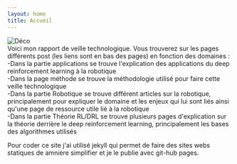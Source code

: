 ```yaml
---
layout: home
title: Accueil
---
```

<link rel="stylesheet" href="https://picorba.github.io/Rapport-veille-technologique/assets/css/theme_dark.css">
 <img src="https://picorba.github.io/Rapport-veille-technologique/assets/images/intro.png" alt="Déco"><br>

<div class="texte" >
Voici mon rapport de veille technologique. Vous trouverez sur les pages différents post (les liens sont en bas des pages) en fonction des domaines : <br>
-Dans la partie applications se trouve l'explication des applications du deep reinforcement learning à la robotique <br>
-Dans la page méthode se trouve la méthodologie utilisé pour faire cette veille technologique <br>
-Dans la partie Robotique se trouve différent articles sur la robotique, principalement pour expliquer le domaine et les enjeux qui lui sont liés ainsi qu'une page de ressource utile lié à la robotique <br>
-Dans la partie Théorie RL/DRL se trouve plusieurs pages d'explication sur la théorie derrière le deep reinforcement learning, principalement les bases des algorithmes utilisés <br>

Pour coder ce site j'ai utilisé jekyll qui permet de faire des sites webs statiques de amnière simplifier et je le publie avec git-hub pages.
</div>
<br>